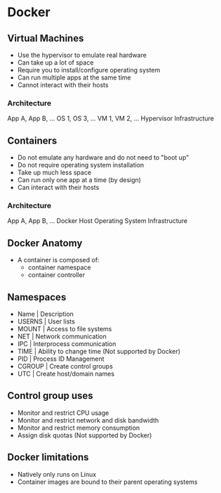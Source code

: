 # Docker

## Virtual Machines

* Use the hypervisor to emulate real hardware
* Can take up a lot of space
* Require you to install/configure operating system
* Can run multiple apps at the same time
* Cannot interact with their hosts

### Architecture

App A, App B, ...
OS 1, OS 3, ...
VM 1, VM 2, ...
Hypervisor
Infrastructure

## Containers

* Do not emulate any hardware and do not need to "boot up"
* Do not require operating system installation
* Take up much less space
* Can run only one app at a time (by design)
* Can interact with their hosts

### Architecture

App A, App B, ...
Docker
Host Operating System
Infrastructure

## Docker Anatomy

* A container is composed of:
    * container namespace
    * container controller

## Namespaces

* Name | Description
* USERNS | User lists
* MOUNT | Access to file systems
* NET | Network communication
* IPC | Interprocess communication
* TIME | Ability to change time (Not supported by Docker)
* PID | Process ID Management
* CGROUP | Create control groups
* UTC | Create host/domain names

## Control group uses

* Monitor and restrict CPU usage
* Monitor and restrict network and disk bandwidth
* Monitor and restrict memory consumption
* Assign disk quotas (Not supported by Docker)

## Docker limitations

* Natively only runs on Linux
* Container images are bound to their parent operating systems